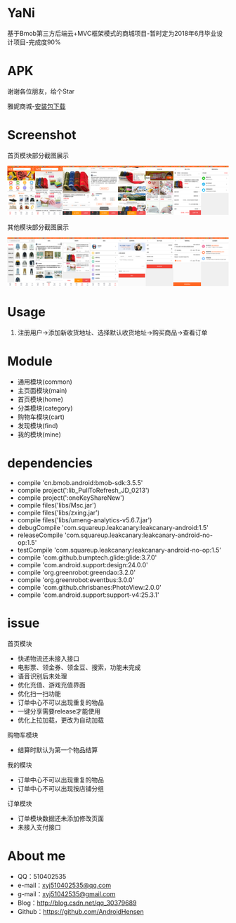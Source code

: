 # YaNi
基于Bmob第三方后端云+MVC框架模式的商城项目-暂时定为2018年6月毕业设计项目-完成度90%

# APK

谢谢各位朋友，给个Star

雅妮商城-[安装包下载](https://github.com/AndroidHensen/YaNi/blob/master/preview/yani.apk)

# Screenshot
首页模块部分截图展示

![](https://github.com/AndroidHensen/YaNi/blob/master/preview/version1.0-home.png)

其他模块部分截图展示

![](https://github.com/AndroidHensen/YaNi/blob/master/preview/version1.0-other.png)
# Usage
1. 注册用户->添加新收货地址、选择默认收货地址->购买商品->查看订单

# Module

* 通用模块(common)
* 主页面模块(main)
* 首页模块(home)
* 分类模块(category)
* 购物车模块(cart)
* 发现模块(find)
* 我的模块(mine)
 
# dependencies

 * compile 'cn.bmob.android:bmob-sdk:3.5.5'
 * compile project(':lib_PullToRefresh_JD_0213')
 * compile project(':oneKeyShareNew')
 * compile files('libs/Msc.jar')
 * compile files('libs/zxing.jar')
 * compile files('libs/umeng-analytics-v5.6.7.jar')
 * debugCompile 'com.squareup.leakcanary:leakcanary-android:1.5'
 * releaseCompile 'com.squareup.leakcanary:leakcanary-android-no-op:1.5'
 * testCompile 'com.squareup.leakcanary:leakcanary-android-no-op:1.5'
 * compile 'com.github.bumptech.glide:glide:3.7.0'
 * compile 'com.android.support:design:24.0.0'
 * compile 'org.greenrobot:greendao:3.2.0'
 * compile 'org.greenrobot:eventbus:3.0.0'
 * compile 'com.github.chrisbanes:PhotoView:2.0.0'
 * compile 'com.android.support:support-v4:25.3.1'
# issue

首页模块

 * 快递物流还未接入接口
 * 电影票、领金券、领金豆、搜索，功能未完成
 * 语音识别后未处理
 * 优化充值、游戏充值界面
 * 优化扫一扫功能
 * 订单中心不可以出现重复的物品
 * 一键分享需要release才能使用
 * 优化上拉加载，更改为自动加载

购物车模块

 * 结算时默认为第一个物品结算

我的模块

 * 订单中心不可以出现重复的物品
 * 订单中心不可以出现按店铺分组
 
订单模块

* 订单模块数据还未添加修改页面
* 未接入支付接口
 
# About me
* QQ：510402535
* e-mail：xyj510402535@qq.com
* g-mail：xyj51042535@gmail.com
* Blog：http://blog.csdn.net/qq_30379689
* Github：https://github.com/AndroidHensen

